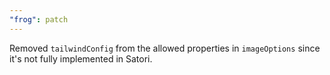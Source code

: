 ```yaml
---
"frog": patch
---
```


Removed `tailwindConfig` from the allowed properties in `imageOptions` since it's not fully implemented in Satori.
